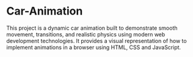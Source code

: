 # Car-Animation
This project is a dynamic car animation built to demonstrate smooth movement, transitions, and realistic physics using modern web development technologies. It provides a visual representation of how to implement animations in a browser using HTML, CSS and JavaScript. 

